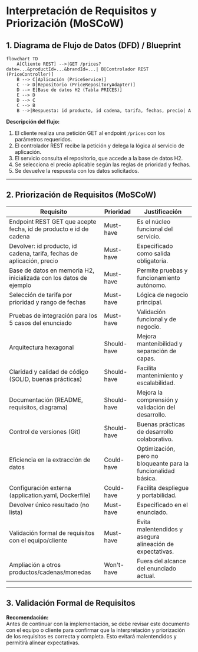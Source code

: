 # Interpretación de Requisitos y Priorización (MoSCoW)

## 1. Diagrama de Flujo de Datos (DFD) / Blueprint

```mermaid
flowchart TD
    A[Cliente REST] -->|GET /prices?date=...&productId=...&brandId=...| B[Controlador REST (PriceController)]
    B --> C[Aplicación (PriceService)]
    C --> D[Repositorio (PriceRepositoryAdapter)]
    D --> E[Base de datos H2 (Tabla PRICES)]
    E --> D
    D --> C
    C --> B
    B -->|Respuesta: id producto, id cadena, tarifa, fechas, precio| A
```

**Descripción del flujo:**
1. El cliente realiza una petición GET al endpoint `/prices` con los parámetros requeridos.
2. El controlador REST recibe la petición y delega la lógica al servicio de aplicación.
3. El servicio consulta el repositorio, que accede a la base de datos H2.
4. Se selecciona el precio aplicable según las reglas de prioridad y fechas.
5. Se devuelve la respuesta con los datos solicitados.

---

## 2. Priorización de Requisitos (MoSCoW)

| Requisito                                                                 | Prioridad  | Justificación                                                                                 |
|---------------------------------------------------------------------------|------------|----------------------------------------------------------------------------------------------|
| Endpoint REST GET que acepte fecha, id de producto e id de cadena         | Must-have  | Es el núcleo funcional del servicio.                                                         |
| Devolver: id producto, id cadena, tarifa, fechas de aplicación, precio    | Must-have  | Especificado como salida obligatoria.                                                        |
| Base de datos en memoria H2, inicializada con los datos de ejemplo        | Must-have  | Permite pruebas y funcionamiento autónomo.                                                   |
| Selección de tarifa por prioridad y rango de fechas                       | Must-have  | Lógica de negocio principal.                                                                 |
| Pruebas de integración para los 5 casos del enunciado                     | Must-have  | Validación funcional y de negocio.                                                           |
| Arquitectura hexagonal                                                    | Should-have| Mejora mantenibilidad y separación de capas.                                                 |
| Claridad y calidad de código (SOLID, buenas prácticas)                    | Should-have| Facilita mantenimiento y escalabilidad.                                                      |
| Documentación (README, requisitos, diagrama)                              | Should-have| Mejora la comprensión y validación del desarrollo.                                           |
| Control de versiones (Git)                                                | Should-have| Buenas prácticas de desarrollo colaborativo.                                                 |
| Eficiencia en la extracción de datos                                      | Could-have | Optimización, pero no bloqueante para la funcionalidad básica.                               |
| Configuración externa (application.yaml, Dockerfile)                      | Could-have | Facilita despliegue y portabilidad.                                                          |
| Devolver único resultado (no lista)                                       | Must-have  | Especificado en el enunciado.                                                                |
| Validación formal de requisitos con el equipo/cliente                     | Must-have  | Evita malentendidos y asegura alineación de expectativas.                                    |
| Ampliación a otros productos/cadenas/monedas                              | Won't-have | Fuera del alcance del enunciado actual.                                                      |

---

## 3. Validación Formal de Requisitos

**Recomendación:**  
Antes de continuar con la implementación, se debe revisar este documento con el equipo o cliente para confirmar que la interpretación y priorización de los requisitos es correcta y completa. Esto evitará malentendidos y permitirá alinear expectativas.
